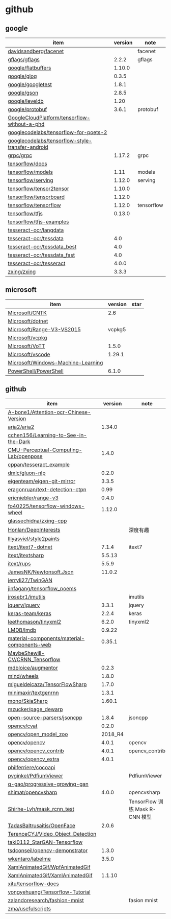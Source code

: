 # github

## google
|item|version|note|
|-|-|-|
|[davidsandberg/facenet](https://github.com/davidsandberg/facenet)||facenet|
|[gflags/gflags](https://github.com/gflags/gflags)|2.2.2|gflags|
|[google/flatbuffers](https://github.com/google/flatbuffers)|1.10.0|
|[google/glog](https://github.com/google/glog)|0.3.5|
|[google/googletest](https://github.com/google/googletest)|1.8.1|
|[google/gson](https://github.com/google/gson)|2.8.5|
|[google/leveldb](https://github.com/google/leveldb)|1.20|
|[google/protobuf](https://github.com/google/protobuf)|3.6.1|protobuf|
|[GoogleCloudPlatform/tensorflow-without-a-phd](https://github.com/GoogleCloudPlatform/tensorflow-without-a-phd)||
|[googlecodelabs/tensorflow-for-poets-2](https://github.com/googlecodelabs/tensorflow-for-poets-2)||
|[googlecodelabs/tensorflow-style-transfer-android](https://github.com/googlecodelabs/tensorflow-style-transfer-android)||
|[grpc/grpc](https://github.com/grpc/grpc)|1.17.2|grpc|
|[tensorflow/docs](https://github.com/tensorflow/docs)|
|[tensorflow/models](https://github.com/tensorflow/models)|1.11|models|
|[tensorflow/serving](https://github.com/tensorflow/serving)|1.12.0| serving |
|[tensorflow/tensor2tensor](https://github.com/tensorflow/tensor2tensor)|1.10.0|
|[tensorflow/tensorboard](https://github.com/tensorflow/tensorboard)|1.12.0||
|[tensorflow/tensorflow](https://github.com/tensorflow/tensorflow)|1.12.0|tensorflow|
|[tensorflow/tfjs](https://github.com/tensorflow/tfjs)|0.13.0|
|[tensorflow/tfjs-examples](https://github.com/tensorflow/tfjs-examples)||
|[tesseract-ocr/langdata](https://github.com/tesseract-ocr/langdata)||
|[tesseract-ocr/tessdata](https://github.com/tesseract-ocr/tessdata)|4.0|
|[tesseract-ocr/tessdata_best](https://github.com/tesseract-ocr/tessdata_best)|4.0|
|[tesseract-ocr/tessdata_fast](https://github.com/tesseract-ocr/tessdata_fast)|4.0|
|[tesseract-ocr/tesseract](https://github.com/tesseract-ocr/tesseract)|4.0.0|
|[zxing/zxing](https://github.com/zxing/zxing)|3.3.3|

## microsoft
|item|version|star|
|-|-|-|
|[Microsoft/CNTK](https://github.com/Microsoft/CNTK)|2.6||
|[Microsoft/dotnet](https://github.com/Microsoft/dotnet)|||
|[Microsoft/Range-V3-VS2015](https://github.com/Microsoft/Range-V3-VS2015)|vcpkg5|
|[Microsoft/vcpkg](https://github.com/Microsoft/vcpkg)||
|[Microsoft/VoTT](https://github.com/Microsoft/VoTT)|1.5.0|
|[Microsoft/vscode](https://github.com/Microsoft/vscode)|1.29.1||
|[Microsoft/Windows-Machine-Learning](https://github.com/Microsoft/Windows-Machine-Learning)||
|[PowerShell/PowerShell](https://github.com/PowerShell/PowerShell)|6.1.0|

## github
|item|version|note|
|-|-|-|
|[A-bone1/Attention-ocr-Chinese-Version](https://github.com/A-bone1/Attention-ocr-Chinese-Version)|||
|[aria2/aria2](https://github.com/aria2/aria2)|1.34.0|
|[cchen156/Learning-to-See-in-the-Dark](https://github.com/cchen156/Learning-to-See-in-the-Dark)|
|[CMU-Perceptual-Computing-Lab/openpose](https://github.com/CMU-Perceptual-Computing-Lab/openpose)|1.4.0|
|[cppan/tesseract_example](https://github.com/cppan/tesseract_example)||
|[dmlc/gluon-nlp](https://github.com/dmlc/gluon-nlp)|0.2.0|
|[eigenteam/eigen-git-mirror](https://github.com/eigenteam/eigen-git-mirror)|3.3.5|
|[eragonruan/text-detection-ctpn](https://github.com/eragonruan/text-detection-ctpn)|0.99|
|[ericniebler/range-v3](https://github.com/ericniebler/range-v3)|0.4.0|
|[fo40225/tensorflow-windows-wheel](https://github.com/fo40225/tensorflow-windows-wheel)|1.12.0|
|[glassechidna/zxing-cpp](https://github.com/glassechidna/zxing-cpp)||
|[Honlan/DeepInterests](https://github.com/Honlan/DeepInterests)||深度有趣 |
|[lllyasviel/style2paints](https://github.com/lllyasviel/style2paints)|
|[itext/itext7-dotnet](https://github.com/itext/itext7-dotnet)|7.1.4|itext7|
|[itext/itextsharp](https://github.com/itext/itextsharp)|5.5.13|
|[itext/rups](https://github.com/itext/rups)|5.5.9||
|[JamesNK/Newtonsoft.Json](https://github.com/JamesNK/Newtonsoft.Json)|11.0.2||
|[jerryli27/TwinGAN](https://github.com/jerryli27/TwinGAN)||
|[jinfagang/tensorflow_poems](https://github.com/jinfagang/tensorflow_poems)||
|[jrosebr1/imutils](https://github.com/jrosebr1/imutils)||imutils|
|[jquery/jquery](https://github.com/jquery/jquery)|3.3.1|jquery|
|[keras-team/keras](https://github.com/keras-team/keras)|2.2.4|keras|
|[leethomason/tinyxml2](https://github.com/leethomason/tinyxml2)|6.2.0|tinyxml2|
|[LMDB/lmdb](https://github.com/LMDB/lmdb)|0.9.22||
|[material-components/material-components-web](https://github.com/material-components/material-components-web)|0.35.1|
|[MaybeShewill-CV/CRNN_Tensorflow](https://github.com/MaybeShewill-CV/CRNN_Tensorflow)||
|[mdbloice/augmentor](https://github.com/mdbloice/augmentor)|0.2.3|
|[mind/wheels](https://github.com/mind/wheels)|1.8.0|
|[migueldeicaza/TensorFlowSharp](https://github.com/migueldeicaza/TensorFlowSharp)|1.7.0|
|[minimaxir/textgenrnn](https://github.com/minimaxir/textgenrnn)|1.3.1|
|[mono/SkiaSharp](https://github.com/mono/SkiaSharp)|1.60.1|
|[mzucker/page_dewarp](https://github.com/mzucker/page_dewarp)||
|[open-source-parsers/jsoncpp](https://github.com/open-source-parsers/jsoncpp)|1.8.4|jsoncpp|
|[opencv/cvat](https://github.com/opencv/cvat)|0.2.0|
|[opencv/open_model_zoo](https://github.com/opencv/open_model_zoo)| 2018_R4 |
|[opencv/opencv](https://github.com/opencv/opencv)|4.0.1|opencv|
|[opencv/opencv_contrib](https://github.com/opencv/opencv_contrib)|4.0.1|opencv_contrib|
|[opencv/opencv_extra](https://github.com/opencv/opencv_extra)|4.0.1|
|[philferriere/cocoapi](https://github.com/philferriere/cocoapi)||
|[pvginkel/PdfiumViewer](https://github.com/pvginkel/PdfiumViewer)||PdfiumViewer|
|[q-gao/progressive-growing-gan](https://github.com/q-gao/progressive-growing-gan)||
|[shimat/opencvsharp](https://github.com/shimat/opencvsharp)|4.0.0|opencvsharp|
|[Shirhe-Lyh/mask_rcnn_test](https://github.com/Shirhe-Lyh/mask_rcnn_test)||TensorFlow 训练 Mask R-CNN 模型|
|[TadasBaltrusaitis/OpenFace](https://github.com/TadasBaltrusaitis/OpenFace)|2.0.6|
|[TerenceCYJ/Video_Object_Detection](https://github.com/TerenceCYJ/Video_Object_Detection)||
|[taki0112_StarGAN-Tensorflow](https://github.com/taki0112/StarGAN-Tensorflow)|||
|[tsdconseil/opencv-demonstrator](https://github.com/tsdconseil/opencv-demonstrator)|1.3.0|
|[wkentaro/labelme](https://github.com/wkentaro/labelme)|3.5.0|
|[XamlAnimatedGif/WpfAnimatedGif](https://github.com/XamlAnimatedGif/WpfAnimatedGif)||
|[XamlAnimatedGif/XamlAnimatedGif](https://github.com/XamlAnimatedGif/XamlAnimatedGif)|1.1.10|
|[xitu/tensorflow-docs](https://github.com/xitu/tensorflow-docs)||
|[yongyehuang/Tensorflow-Tutorial](https://github.com/yongyehuang/Tensorflow-Tutorial)|||
|[zalandoresearch/fashion-mnist](https://github.com/zalandoresearch/fashion-mnist)||fasion mnist|
|[zma/usefulscripts](https://github.com/zma/usefulscripts)|||
